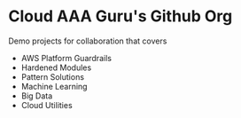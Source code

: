 # Cloud AAA Guru's Github Org

Demo projects for collaboration that covers

- AWS Platform Guardrails
- Hardened Modules
- Pattern Solutions
- Machine Learning
- Big Data
- Cloud Utilities
